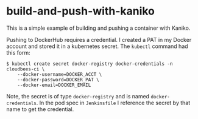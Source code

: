 # build-and-push-with-kaniko

This is a simple example of building and pushing a container with Kaniko.

Pushing to DockerHub requires a credential. I created a PAT in my Docker account and stored it in a kubernetes secret. The `kubectl` command had this form:

```
$ kubectl create secret docker-registry docker-credentials -n cloudbees-ci \
	--docker-username=DOCKER_ACCT \
	--docker-password=DOCKER_PAT \
	--docker-email=DOCKER_EMAIL
```

Note, the secret is of type `docker-registry` and is named `docker-credentials`. In the pod spec in `Jenkinsfile` I reference the secret by that name to get the credential.
